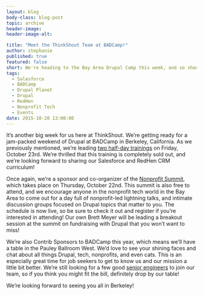 ```yaml
---
layout: blog
body-class: blog-post
topic: archive
header-image:
header-image-alt:

title: "Meet the ThinkShout Team at BADCamp!"
author: stephanie
published: true
featured: false
short: We're heading to the Bay Area Drupal Camp this week, and so should you!
tags: 
  - Salesforce
  - BADCamp
  - Drupal Planet
  - Drupal
  - RedHen
  - Nonprofit Tech
  - Events
date: 2015-10-20 13:00:00
---
```


It’s another big week for us here at ThinkShout. We’re getting ready for a jam-packed weekend of Drupal at BADCamp in Berkeley, California. As we previously mentioned, we’re leading [two half-day trainings](/blog/2015/09/badcamp-trainings-redhen-salesforce/) on Friday, October 23rd. We’re thrilled that this training is completely sold out, and we’re looking forward to sharing our Salesforce and RedHen CRM curriculum!

Once again, we’re a sponsor and co-organizer of the [Nonprofit Summit](https://2015.badcamp.net/event/summit/non-profit-summit), which takes place on Thursday, October 22nd. This summit is also free to attend, and we encourage anyone in the nonprofit tech world in the Bay Area to come out for a day full of nonprofit-led lightning talks, and intimate discussion groups focused on Drupal topics that matter to you. The schedule is now live, so be sure to check it out and register if you’re interested in attending! Our own Brett Meyer will be leading a breakout session at the summit on fundraising with Drupal that you won’t want to miss!

We’re also Contrib Sponsors to BADCamp this year, which means we’ll have a table in the Pauley Ballroom West. We’d love to see your shining faces and chat about all things Drupal, tech, nonprofits, and even cats. This is an especially great time for job seekers to get to know us and our mission a little bit better. We’re still looking for a few good [senior engineers](/careers/) to join our team, so if you think you might fit the bill, definitely drop by our table!	

We’re looking forward to seeing you all in Berkeley! 
